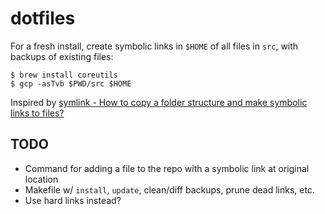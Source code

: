 # dotfiles

For a fresh install, create symbolic links in `$HOME` of all files in `src`, with backups of existing files:

```
$ brew install coreutils
$ gcp -asTvb $PWD/src $HOME
```

Inspired by [symlink - How to copy a folder structure and make symbolic links to files?](https://unix.stackexchange.com/questions/196537/how-to-copy-a-folder-structure-and-make-symbolic-links-to-files)

## TODO

- Command for adding a file to the repo with a symbolic link at original location
- Makefile w/ `install`, `update`, clean/diff backups, prune dead links, etc.
- Use hard links instead?
